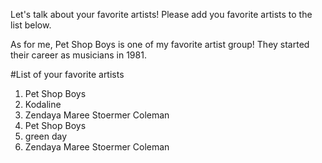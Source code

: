 Let's talk about your favorite artists! Please add you favorite artists to the list below.

As for me, Pet Shop Boys is one of my favorite artist group! They started their career as musicians in 1981.

#List of your favorite artists
1. Pet Shop Boys
2. Kodaline
3. Zendaya Maree Stoermer Coleman
1. Pet Shop Boys
1. green day
1. Zendaya Maree Stoermer Coleman
